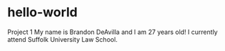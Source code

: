 # hello-world
 Project 1
My name is Brandon DeAvilla and I am 27 years old! I currently attend Suffolk University Law School.